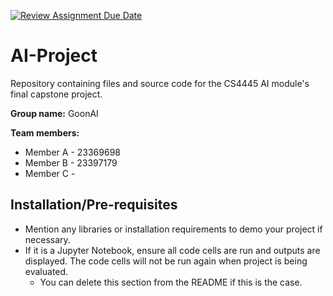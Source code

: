 [![Review Assignment Due Date](https://classroom.github.com/assets/deadline-readme-button-22041afd0340ce965d47ae6ef1cefeee28c7c493a6346c4f15d667ab976d596c.svg)](https://classroom.github.com/a/XqvnLU5y)
# AI-Project
Repository containing files and source code for the CS4445 AI module's final capstone project.

**Group name:** GoonAI
  
**Team members:**
- Member A - 23369698
- Member B - 23397179
- Member C - 

## Installation/Pre-requisites
- Mention any libraries or installation requirements to demo your project if necessary.
- If it is a Jupyter Notebook, ensure all code cells are run and outputs are displayed. The code cells will not be run again when project is being evaluated.
  - You can delete this section from the README if this is the case.

